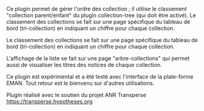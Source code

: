 Ce plugin permet de gérer l'ordre des collection ; il utilise le classement
"collection parent/enfant" du plugin collection-tree (qui doit être activé).
Le classement des collections se fait sur une page spécifique du tableau de
bord (tri-collection) en indiquant un chiffre pour chaque collection.

Le classement des collections se fait sur une page spécifique du tableau de
bord (tri-collection) en indiquant un chiffre pour chaque collection.

L'affichage de la liste se fait sur une page "arbre-collections" qui permet
aussi de visualiser les titres des notices de chaque collection.

Ce plugin est expérimental et a été testé avec l'interface de la
plate-forme EMAN. Tout retour est le bienvenu sur d'autres utilisations.

Plugin réalisé avec le soutien du projet ANR Transperse https://transperse.hypotheses.org
